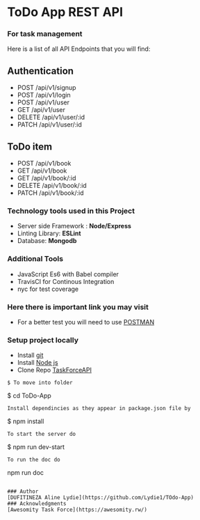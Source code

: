 # ToDo App REST API
### For task management

Here is a list of all API Endpoints that you will find:

## Authentication

* POST /api/v1/signup
* POST /api/v1/login
* POST /api/v1/user
* GET /api/v1/user
* DELETE /api/v1/user/:id
* PATCH /api/v1/user/:id

## ToDo item

* POST /api/v1/book
* GET /api/v1/book
* GET /api/v1/book/:id
* DELETE /api/v1/book/:id
* PATCH /api/v1/book/:id


### Technology tools used in this Project

* Server side Framework : **Node/Express**
* Linting Library: **ESLint**
* Database: **Mongodb**

### Additional Tools

* JavaScript Es6 with Babel compiler
* TravisCI for Continous Integration
* nyc for test coverage

### Here there is important link you may visit

* For a better test you will need to use [POSTMAN](https://www.getpostman.com/)

### Setup project locally

* Install [git](https://git-scm.com/downloads)
* Install [Node js](https://nodejs.org/en/)
* Clone Repo [TaskForceAPI](https://github.com/Lydie1/TOdo-App)

```
$ To move into folder
```
$ cd ToDo-App
```
Install dependincies as they appear in package.json file by

```
$ npm install
```
To start the server do

```
$ npm run dev-start
```
To run the doc do

```
npm run doc
```

### Author
[DUFITINEZA Aline Lydie](https://github.com/Lydie1/TOdo-App)
### Acknowledgments
[Awesomity Task Force](https://awesomity.rw/)
